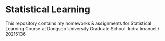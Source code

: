 # Statistical Learning
This repository contains my homeworks & assignments for Statistical Learning Course at Dongseo University Graduate School.
Indra Imanuel / 20215136

